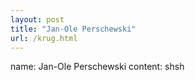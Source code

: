 ```yaml
---
layout: post
title: "Jan-Ole Perschewski"
url: /krug.html
---
```

name: Jan-Ole Perschewski
content: shsh